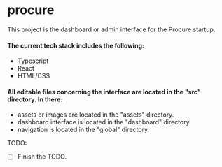 # procure

This project is the dashboard or admin interface for the Procure startup.

#### The current tech stack includes the following:

- Typescript
- React
- HTML/CSS

#### All editable files concerning the interface are located in the "src" directory. In there:

- assets or images are located in the "assets" directory.
- dashboard interface is located in the "dashboard" directory.
- navigation is located in the "global" directory.

TODO:

- [ ] Finish the TODO.